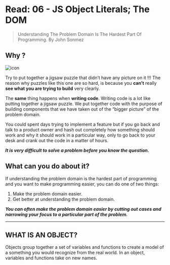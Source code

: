 # Read: 06 - JS Object Literals; The DOM
> Understanding The Problem Domain Is The Hardest Part Of Programming.
By John Sonmez

## Why ? 
![icon](https://cdn2.iconfinder.com/data/icons/coding-9/256/coding_piece_puzzle_html_design-512.png)

Try to put together a jigsaw puzzle that didn’t have any picture on it !!! The reason why puzzles like this one are so hard, is because you **can’t** really **see what you are trying to build** very clearly.

The **same** thing happens when **writing code**.  Writing code is a lot like putting together a jigsaw puzzle.  We put together code with the purpose of building components that we have taken out of the “bigger picture” of the problem domain.


You could spent days trying to implement a feature but if you go back and talk to a product owner and hash out completely how something should work and why it should work in a particular way, only to go back to your desk and crank out the code in a matter of hours.

***It is very difficult to solve a problem before you know the question.***

## What can you do about it?
If understanding the problem domain is the hardest part of programming and you want to make programming easier, you can do one of two things:

1. Make the problem domain easier.
2. Get better at understanding the problem domain.


***You can often make the problem domain easier by cutting out cases and narrowing your focus to a particular part of the problem.***

---
## WHAT IS AN OBJECT? 
Objects group together a set of variables and functions to create a model of a something you would recognize from the real world. In an object, variables and functions take on new names. 
